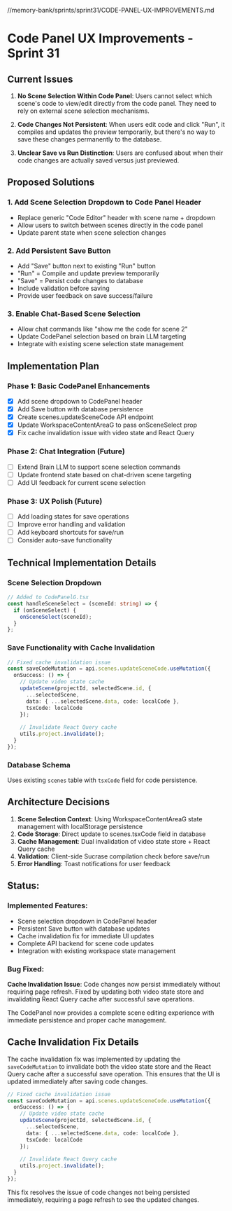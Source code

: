 //memory-bank/sprints/sprint31/CODE-PANEL-UX-IMPROVEMENTS.md
# Code Panel UX Improvements - Sprint 31

## Current Issues

1. **No Scene Selection Within Code Panel**: Users cannot select which scene's code to view/edit directly from the code panel. They need to rely on external scene selection mechanisms.

2. **Code Changes Not Persistent**: When users edit code and click "Run", it compiles and updates the preview temporarily, but there's no way to save these changes permanently to the database.

3. **Unclear Save vs Run Distinction**: Users are confused about when their code changes are actually saved versus just previewed.

## Proposed Solutions

### 1. Add Scene Selection Dropdown to Code Panel Header
- Replace generic "Code Editor" header with scene name + dropdown
- Allow users to switch between scenes directly in the code panel
- Update parent state when scene selection changes

### 2. Add Persistent Save Button
- Add "Save" button next to existing "Run" button
- "Run" = Compile and update preview temporarily
- "Save" = Persist code changes to database
- Include validation before saving
- Provide user feedback on save success/failure

### 3. Enable Chat-Based Scene Selection
- Allow chat commands like "show me the code for scene 2" 
- Update CodePanel selection based on brain LLM targeting
- Integrate with existing scene selection state management

## Implementation Plan

### Phase 1: Basic CodePanel Enhancements 
- [x] Add scene dropdown to CodePanel header
- [x] Add Save button with database persistence
- [x] Create scenes.updateSceneCode API endpoint
- [x] Update WorkspaceContentAreaG to pass onSceneSelect prop
- [x] Fix cache invalidation issue with video state and React Query

### Phase 2: Chat Integration (Future)
- [ ] Extend Brain LLM to support scene selection commands
- [ ] Update frontend state based on chat-driven scene targeting
- [ ] Add UI feedback for current scene selection

### Phase 3: UX Polish (Future)
- [ ] Add loading states for save operations
- [ ] Improve error handling and validation
- [ ] Add keyboard shortcuts for save/run
- [ ] Consider auto-save functionality

## Technical Implementation Details

### Scene Selection Dropdown
```typescript
// Added to CodePanelG.tsx
const handleSceneSelect = (sceneId: string) => {
  if (onSceneSelect) {
    onSceneSelect(sceneId);
  }
};
```

### Save Functionality with Cache Invalidation
```typescript
// Fixed cache invalidation issue
const saveCodeMutation = api.scenes.updateSceneCode.useMutation({
  onSuccess: () => {
    // Update video state cache
    updateScene(projectId, selectedScene.id, {
      ...selectedScene,
      data: { ...selectedScene.data, code: localCode },
      tsxCode: localCode
    });
    
    // Invalidate React Query cache
    utils.project.invalidate();
  }
});
```

### Database Schema
Uses existing `scenes` table with `tsxCode` field for code persistence.

## Architecture Decisions

1. **Scene Selection Context**: Using WorkspaceContentAreaG state management with localStorage persistence
2. **Code Storage**: Direct update to scenes.tsxCode field in database
3. **Cache Management**: Dual invalidation of video state store + React Query cache
4. **Validation**: Client-side Sucrase compilation check before save/run
5. **Error Handling**: Toast notifications for user feedback

## Status: 

### Implemented Features:
- Scene selection dropdown in CodePanel header
- Persistent Save button with database updates  
- Cache invalidation fix for immediate UI updates
- Complete API backend for scene code updates
- Integration with existing workspace state management

### Bug Fixed:
**Cache Invalidation Issue**: Code changes now persist immediately without requiring page refresh. Fixed by updating both video state store and invalidating React Query cache after successful save operations.

The CodePanel now provides a complete scene editing experience with immediate persistence and proper cache management.

## Cache Invalidation Fix Details

The cache invalidation fix was implemented by updating the `saveCodeMutation` to invalidate both the video state store and the React Query cache after a successful save operation. This ensures that the UI is updated immediately after saving code changes.

```typescript
// Fixed cache invalidation issue
const saveCodeMutation = api.scenes.updateSceneCode.useMutation({
  onSuccess: () => {
    // Update video state cache
    updateScene(projectId, selectedScene.id, {
      ...selectedScene,
      data: { ...selectedScene.data, code: localCode },
      tsxCode: localCode
    });
    
    // Invalidate React Query cache
    utils.project.invalidate();
  }
});
```

This fix resolves the issue of code changes not being persisted immediately, requiring a page refresh to see the updated changes.
